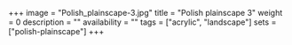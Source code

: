 +++
image = "Polish_plainscape-3.jpg"
title = "Polish plainscape 3"
weight = 0
description = ""
availability = ""
tags = ["acrylic", "landscape"]
sets = ["polish-plainscape"]
+++
